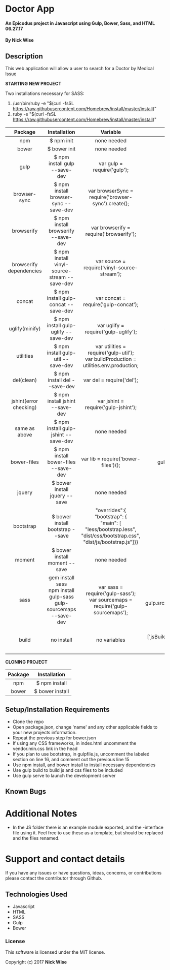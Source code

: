 # Doctor App

#### An Epicodus project in Javascript using Gulp, Bower, Sass, and HTML 06.27.17

#### **By Nick Wise**

## Description

This web application will allow a user to search for a Doctor by Medical Issue 

**STARTING NEW PROJECT**

Two installations necessary for SASS:
1.  /usr/bin/ruby -e "$(curl -fsSL https://raw.githubusercontent.com/Homebrew/install/master/install)"
2.  ruby -e "$(curl -fsSL https://raw.githubusercontent.com/Homebrew/install/master/install)"

| Package | Installation | Variable | Task |
|:---:|:---:|:---:|:---:|
| npm |$ npm init |none needed | none |
| bower |$ bower init |none needed | none |
| gulp |$ npm install gulp --save-dev |var gulp = require('gulp'); | none |
| browser-sync |$ npm install browser-sync --save-dev |var browserSync = require('browser-sync').create(); | none |
| browserify |$ npm install browserify --save-dev|var browserify = require('browserify'); | gulp.task('jsBrowserify', ['concatInterface'], function() {return browserify({ entries: ['./tmp/allConcat.js'] }).bundle().pipe(source('app.js')).pipe(gulp.dest('./build/js'));}); |
| browserify dependencies |$ npm install vinyl-source-stream --save-dev |var source = require('vinyl-source-stream'); | none |
| concat |$ npm install gulp-concat --save-dev |var concat = require('gulp-concat'); | gulp.task('concatInterface', function() {return gulp.src(['./js/*-interface.js']).pipe(concat('allConcat.js')).pipe(gulp.dest('./tmp'));}); |
| uglify(minify) |$ npm install gulp-uglify --save-dev |var uglify = require('gulp-uglify'); | gulp.task("minifyScripts", ["jsBrowserify"], function(){return gulp.src("./build/js/app.js").pipe(uglify()).pipe(gulp.dest("./build/js"));}); |
| utilities |$ npm install gulp-util --save-dev |var utilities = require('gulp-util'); <br> var buildProduction = utilities.env.production; | gulp.task('jsBuild', ['jsBrowserify', 'jshint'], function(){browserSync.reload();});</br>gulp.task('bowerBuild', ['bower'], function(){browserSync.reload();});</br>gulp.task('htmlBuild', function() {browserSync.reload();}); |
| del(clean) |$ npm install del --save-dev |var del = require('del'); | gulp.task("clean", function(){return del(['build', 'tmp']);}); |
| jshint(error checking) |$ npm install jshint --save-dev |var jshint = require('gulp-jshint'); | gulp.task('jshint', function(){return gulp.src(['js/wildcard.js']).pipe(jshint()).pipe(jshint.reporter('default'));}); |
| same as above |$ npm install gulp-jshint --save-dev |none needed | none |
| bower-files |$ npm install bower-files --save-dev |var lib = require('bower-files')(); | gulp.task('bowerCSS', function () {return gulp.src(lib.ext('css').files).pipe(concat('vendor.css')).pipe(gulp.dest('./build/css'));});</br>gulp.task('bowerJS', function () {return gulp.src(lib.ext('js').files).pipe(concat('vendor.min.js')).pipe(uglify()).pipe(gulp.dest('./build/js'));});</br>gulp.task('bower', ['bowerJS', 'bowerCSS']); |
| jquery |$ bower install jquery --save |none needed | reference build task |
| bootstrap |$ bower install bootstrap --save |"overrides":{</br>"bootstrap": {</br>"main": [</br>"less/bootstrap.less", </br>"dist/css/bootstrap.css", </br>"dist/js/bootstrap.js"]}}| reference build task |
| moment |$ bower install moment --save |none needed | reference build task |
| sass | gem install sass </br> npm install gulp-sass gulp-sourcemaps --save-dev | var sass = require('gulp-sass'); </br> var sourcemaps = require('gulp-sourcemaps'); | gulp.task('cssBuild', function() {return gulp.src(['scss/*.scss']).pipe(sourcemaps.init()).pipe(sass()).pipe(sourcemaps.write()).pipe(gulp.dest('./build/css')).pipe(browserSync.stream());}); |
|build | no install | no variables | gulp.task('serve', function() {browserSync.init({server: {baseDir: "./",index: "index.html"}});gulp.watch(['js/wildcard.js'], ['jsBuild']);gulp.watch(['bower.json'], ['bowerBuild']);gulp.watch(['wildcard.html'], ['htmlBuild']);gulp.watch(["scss/wildcard.scss"], ['cssBuild']);});</br>gulp.task('build', ['clean'], function(){if (buildProduction) {gulp.start('minifyScripts');} else {gulp.start('jsBrowserify');}gulp.start('bower');gulp.start('cssBuild');}); |


**CLONING PROJECT**

| Package | Installation |
|:---:|:---:|
| npm |$ npm install |
| bower |$ bower install |

## Setup/Installation Requirements

* Clone the repo
* Open package.json, change 'name' and any other applicable fields to your new projects information.
* Repeat the previous step for bower.json
* If using any CSS frameworks, in index.html uncomment the vendor.min.css link in the head
* If you plan to use bootstrap, in gulpfile.js, uncomment the labeled section on line 16, and comment out the previous line 15
* Use npm install, and bower install to install necessary dependencies
* Use gulp build to build js and css files to be included
* Use gulp serve to launch the development server

## Known Bugs


# Additional Notes
* In the JS folder there is an example module exported, and the -interface file using it. Feel free to use these as a template, but should be replaced and the files renamed.


# Support and contact details

If you have any issues or have questions, ideas, concerns, or contributions please contact the contributor through Github.

## Technologies Used

* Javascript
* HTML
* SASS
* Gulp
* Bower

### License
This software is licensed under the MIT license.

Copyright (c) 2017 **Nick Wise**

